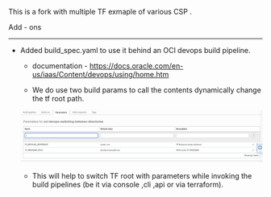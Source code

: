 This is a fork with multiple TF exmaple of various CSP .

Add - ons 

-----

- Added build_spec.yaml to use it behind an OCI devops build pipeline.
  -  documentation - https://docs.oracle.com/en-us/iaas/Content/devops/using/home.htm 

  - We do use two build params to call the contents dynamically change the tf root path.

  ![](images/build_params.png)     

  - This will help to switch TF root with parameters while invoking the build pipelines (be it via console ,cli ,api or via terraform).